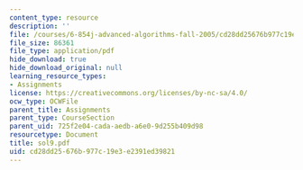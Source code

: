 ```yaml
---
content_type: resource
description: ''
file: /courses/6-854j-advanced-algorithms-fall-2005/cd28dd25676b977c19e3e2391ed39821_sol9.pdf
file_size: 86361
file_type: application/pdf
hide_download: true
hide_download_original: null
learning_resource_types:
- Assignments
license: https://creativecommons.org/licenses/by-nc-sa/4.0/
ocw_type: OCWFile
parent_title: Assignments
parent_type: CourseSection
parent_uid: 725f2e04-cada-aedb-a6e0-9d255b409d98
resourcetype: Document
title: sol9.pdf
uid: cd28dd25-676b-977c-19e3-e2391ed39821
---
```

